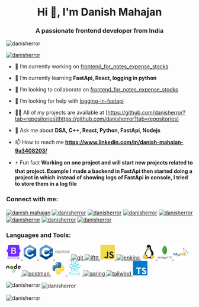 <h1 align="center">Hi 👋, I'm Danish Mahajan</h1>
<h3 align="center">A passionate frontend developer from India</h3>

<p align="left"> <img src="https://komarev.com/ghpvc/?username=danisherror&label=Profile%20views&color=0e75b6&style=flat" alt="danisherror" /> </p>

<p align="left"> <a href="https://github.com/ryo-ma/github-profile-trophy"><img src="https://github-profile-trophy.vercel.app/?username=danisherror" alt="danisherror" /></a> </p>

- 🔭 I’m currently working on [frontend_for_notes_expense_stocks](https://github.com/danisherror/frontend_for_notes_expense_stocks)

- 🌱 I’m currently learning **FastApi, React, logging in python**

- 👯 I’m looking to collaborate on [frontend_for_notes_expense_stocks](https://github.com/danisherror/frontend_for_notes_expense_stocks)

- 🤝 I’m looking for help with [logging-in-fastapi](https://github.com/danisherror/logging-in-fastapi)

- 👨‍💻 All of my projects are available at [https://github.com/danisherror?tab=repositories](https://github.com/danisherror?tab=repositories)

- 💬 Ask me about **DSA, C++, React, Python, FastApi, Nodejs**

- 📫 How to reach me **https://www.linkedin.com/in/danish-mahajan-9a3408203/**

- ⚡ Fun fact **Working on one project and will start new projects related to that project. Example I made a backend in FastApi then started doing a project in which instead of showing logs of FastApi in console, I tried to store them in a log file**

<h3 align="left">Connect with me:</h3>
<p align="left">
<a href="https://linkedin.com/in/danish mahajan" target="blank"><img align="center" src="https://raw.githubusercontent.com/rahuldkjain/github-profile-readme-generator/master/src/images/icons/Social/linked-in-alt.svg" alt="danish mahajan" height="30" width="40" /></a>
<a href="https://www.codechef.com/users/danisherror" target="blank"><img align="center" src="https://cdn.jsdelivr.net/npm/simple-icons@3.1.0/icons/codechef.svg" alt="danisherror" height="30" width="40" /></a>
<a href="https://www.hackerrank.com/danisherror" target="blank"><img align="center" src="https://raw.githubusercontent.com/rahuldkjain/github-profile-readme-generator/master/src/images/icons/Social/hackerrank.svg" alt="danisherror" height="30" width="40" /></a>
<a href="https://codeforces.com/profile/danisherror" target="blank"><img align="center" src="https://raw.githubusercontent.com/rahuldkjain/github-profile-readme-generator/master/src/images/icons/Social/codeforces.svg" alt="danisherror" height="30" width="40" /></a>
<a href="https://www.leetcode.com/danisherror" target="blank"><img align="center" src="https://raw.githubusercontent.com/rahuldkjain/github-profile-readme-generator/master/src/images/icons/Social/leet-code.svg" alt="danisherror" height="30" width="40" /></a>
<a href="https://www.hackerearth.com/danisherror" target="blank"><img align="center" src="https://raw.githubusercontent.com/rahuldkjain/github-profile-readme-generator/master/src/images/icons/Social/hackerearth.svg" alt="danisherror" height="30" width="40" /></a>
<a href="https://auth.geeksforgeeks.org/user/danisherror" target="blank"><img align="center" src="https://raw.githubusercontent.com/rahuldkjain/github-profile-readme-generator/master/src/images/icons/Social/geeks-for-geeks.svg" alt="danisherror" height="30" width="40" /></a>
<a href="https://www.topcoder.com/members/danisherror" target="blank"><img align="center" src="https://raw.githubusercontent.com/rahuldkjain/github-profile-readme-generator/master/src/images/icons/Social/topcoder.svg" alt="danisherror" height="30" width="40" /></a>
</p>

<h3 align="left">Languages and Tools:</h3>
<p align="left"> <a href="https://getbootstrap.com" target="_blank" rel="noreferrer"> <img src="https://raw.githubusercontent.com/devicons/devicon/master/icons/bootstrap/bootstrap-plain-wordmark.svg" alt="bootstrap" width="40" height="40"/> </a> <a href="https://www.cprogramming.com/" target="_blank" rel="noreferrer"> <img src="https://raw.githubusercontent.com/devicons/devicon/master/icons/c/c-original.svg" alt="c" width="40" height="40"/> </a> <a href="https://www.w3schools.com/cpp/" target="_blank" rel="noreferrer"> <img src="https://raw.githubusercontent.com/devicons/devicon/master/icons/cplusplus/cplusplus-original.svg" alt="cplusplus" width="40" height="40"/> </a> <a href="https://expressjs.com" target="_blank" rel="noreferrer"> <img src="https://raw.githubusercontent.com/devicons/devicon/master/icons/express/express-original-wordmark.svg" alt="express" width="40" height="40"/> </a> <a href="https://git-scm.com/" target="_blank" rel="noreferrer"> <img src="https://www.vectorlogo.zone/logos/git-scm/git-scm-icon.svg" alt="git" width="40" height="40"/> </a> <a href="https://ifttt.com/" target="_blank" rel="noreferrer"> <img src="https://www.vectorlogo.zone/logos/ifttt/ifttt-ar21.svg" alt="ifttt" width="40" height="40"/> </a> <a href="https://developer.mozilla.org/en-US/docs/Web/JavaScript" target="_blank" rel="noreferrer"> <img src="https://raw.githubusercontent.com/devicons/devicon/master/icons/javascript/javascript-original.svg" alt="javascript" width="40" height="40"/> </a> <a href="https://www.jenkins.io" target="_blank" rel="noreferrer"> <img src="https://www.vectorlogo.zone/logos/jenkins/jenkins-icon.svg" alt="jenkins" width="40" height="40"/> </a> <a href="https://www.linux.org/" target="_blank" rel="noreferrer"> <img src="https://raw.githubusercontent.com/devicons/devicon/master/icons/linux/linux-original.svg" alt="linux" width="40" height="40"/> </a> <a href="https://www.mongodb.com/" target="_blank" rel="noreferrer"> <img src="https://raw.githubusercontent.com/devicons/devicon/master/icons/mongodb/mongodb-original-wordmark.svg" alt="mongodb" width="40" height="40"/> </a> <a href="https://www.mysql.com/" target="_blank" rel="noreferrer"> <img src="https://raw.githubusercontent.com/devicons/devicon/master/icons/mysql/mysql-original-wordmark.svg" alt="mysql" width="40" height="40"/> </a> <a href="https://nodejs.org" target="_blank" rel="noreferrer"> <img src="https://raw.githubusercontent.com/devicons/devicon/master/icons/nodejs/nodejs-original-wordmark.svg" alt="nodejs" width="40" height="40"/> </a> <a href="https://postman.com" target="_blank" rel="noreferrer"> <img src="https://www.vectorlogo.zone/logos/getpostman/getpostman-icon.svg" alt="postman" width="40" height="40"/> </a> <a href="https://www.python.org" target="_blank" rel="noreferrer"> <img src="https://raw.githubusercontent.com/devicons/devicon/master/icons/python/python-original.svg" alt="python" width="40" height="40"/> </a> <a href="https://reactjs.org/" target="_blank" rel="noreferrer"> <img src="https://raw.githubusercontent.com/devicons/devicon/master/icons/react/react-original-wordmark.svg" alt="react" width="40" height="40"/> </a> <a href="https://spring.io/" target="_blank" rel="noreferrer"> <img src="https://www.vectorlogo.zone/logos/springio/springio-icon.svg" alt="spring" width="40" height="40"/> </a> <a href="https://tailwindcss.com/" target="_blank" rel="noreferrer"> <img src="https://www.vectorlogo.zone/logos/tailwindcss/tailwindcss-icon.svg" alt="tailwind" width="40" height="40"/> </a> <a href="https://www.typescriptlang.org/" target="_blank" rel="noreferrer"> <img src="https://raw.githubusercontent.com/devicons/devicon/master/icons/typescript/typescript-original.svg" alt="typescript" width="40" height="40"/> </a> </p>

<p><img align="left" src="https://github-readme-stats.vercel.app/api/top-langs?username=danisherror&show_icons=true&locale=en&layout=compact" alt="danisherror" /></p>

<p>&nbsp;<img align="center" src="https://github-readme-stats.vercel.app/api?username=danisherror&show_icons=true&locale=en" alt="danisherror" /></p>

<p><img align="center" src="https://github-readme-streak-stats.herokuapp.com/?user=danisherror&" alt="danisherror" /></p>
